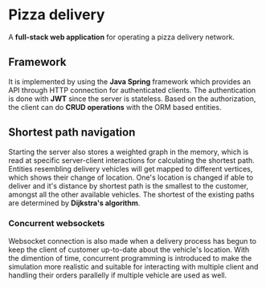 # Pizza delivery
A **full-stack web application** for operating a pizza delivery network. 
## Framework
It is implemented by using the **Java Spring** framework which provides an API through HTTP connection for authenticated clients. 
The authentication is done with **JWT** since the server is stateless. Based on the authorization, the client can do **CRUD operations** with the ORM based entities.
## Shortest path navigation
Starting the server also stores a weighted graph in the memory, which is read at specific server-client interactions for calculating the shortest path. Entities resembling delivery vehicles will get mapped to different vertices, which shows their change of location.
One's location is changed if able to deliver and it's distance by shortest path is the smallest to the customer, amongst all the other available vehicles. The shortest of the existing paths are determined by **Dijkstra's algorithm**.
### Concurrent websockets
Websocket connection is also made when a delivery process has begun to keep the client of customer up-to-date about the vehicle's location. With the dimention of time, concurrent programming is introduced to make the simulation more realistic and suitable for interacting with multiple client and handling their orders parallelly if multiple vehicle are used as well.


